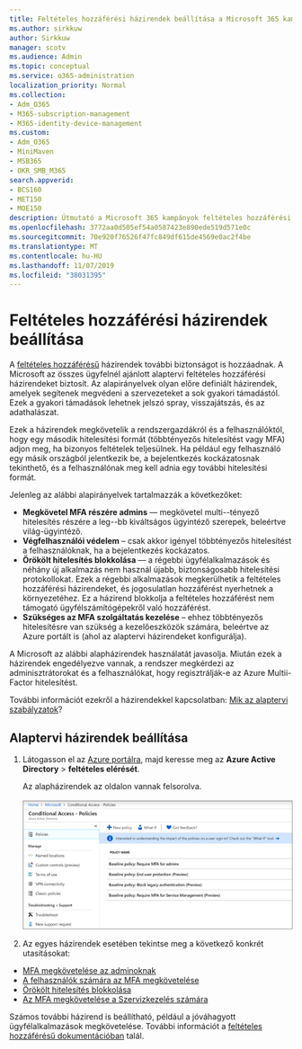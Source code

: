 ```yaml
---
title: Feltételes hozzáférési házirendek beállítása a Microsoft 365 kampányhoz
ms.author: sirkkuw
author: Sirkkuw
manager: scotv
ms.audience: Admin
ms.topic: conceptual
ms.service: o365-administration
localization_priority: Normal
ms.collection:
- Adm_O365
- M365-subscription-management
- M365-identity-device-management
ms.custom:
- Adm_O365
- MiniMaven
- MSB365
- OKR_SMB_M365
search.appverid:
- BCS160
- MET150
- MOE150
description: Útmutató a Microsoft 365 kampányok feltételes hozzáférési házirendjeinek beállításához.
ms.openlocfilehash: 3772aa0d505ef54a0587423e890ede519d571e0c
ms.sourcegitcommit: 70e920f76526f47fc849df615de4569e0ac2f4be
ms.translationtype: MT
ms.contentlocale: hu-HU
ms.lasthandoff: 11/07/2019
ms.locfileid: "38031395"
---
```

# <a name="set-up-conditional-access-policies"></a>Feltételes hozzáférési házirendek beállítása

A [feltételes hozzáférésű](https://docs.microsoft.com/azure/active-directory/conditional-access/overview) házirendek további biztonságot is hozzáadnak. A Microsoft az összes ügyfelnél ajánlott alaptervi feltételes hozzáférési házirendeket biztosít. Az alapirányelvek olyan előre definiált házirendek, amelyek segítenek megvédeni a szervezeteket a sok gyakori támadástól. Ezek a gyakori támadások lehetnek jelszó spray, visszajátszás, és az adathalászat.

Ezek a házirendek megkövetelik a rendszergazdákról és a felhasználóktól, hogy egy második hitelesítési formát (többtényezős hitelesítést vagy MFA) adjon meg, ha bizonyos feltételek teljesülnek. Ha például egy felhasználó egy másik országból jelentkezik be, a bejelentkezés kockázatosnak tekinthető, és a felhasználónak meg kell adnia egy további hitelesítési formát. 

Jelenleg az alábbi alapirányelvek tartalmazzák a következőket:
- **Megkövetel MFA részére admins** — megkövetel multi--tényező hitelesítés részére a leg--bb kiváltságos ügyintéző szerepek, beleértve világ-ügyintéző.
- **Végfelhasználói védelem** – csak akkor igényel többtényezős hitelesítést a felhasználóknak, ha a bejelentkezés kockázatos. 
- **Örökölt hitelesítés blokkolása** — a régebbi ügyfélalkalmazások és néhány új alkalmazás nem használ újabb, biztonságosabb hitelesítési protokollokat. Ezek a régebbi alkalmazások megkerülhetik a feltételes hozzáférési házirendeket, és jogosulatlan hozzáférést nyerhetnek a környezetéhez. Ez a házirend blokkolja a feltételes hozzáférést nem támogató ügyfélszámítógépekről való hozzáférést. 
- **Szükséges az MFA szolgáltatás kezelése** – ehhez többtényezős hitelesítésre van szükség a kezelőeszközök számára, beleértve az Azure portált is (ahol az alaptervi házirendeket konfigurálja). 

A Microsoft az alábbi alapházirendek használatát javasolja. Miután ezek a házirendek engedélyezve vannak, a rendszer megkérdezi az adminisztrátorokat és a felhasználókat, hogy regisztrálják-e az Azure Multii-Factor hitelesítést.

További információt ezekről a házirendekkel kapcsolatban: [Mik az alaptervi szabályzatok](https://docs.microsoft.com/azure/active-directory/conditional-access/concept-baseline-protection)?


## <a name="set-up-baseline-policies"></a>Alaptervi házirendek beállítása

1. Látogasson el az [Azure portálra](https://portal.azure.com), majd keresse meg az **Azure Active Directory** \> **feltételes elérését**.
    
    Az alapházirendek az oldalon vannak felsorolva. <br/> <br/>
    ![A feltételes hozzáférésű alaptervi házirendeket tartalmazó lap.](media/baslinepolicies.png)
1. Az egyes házirendek esetében tekintse meg a következő konkrét utasításokat:

  - [MFA megkövetelése az adminoknak](https://docs.microsoft.com/azure/active-directory/conditional-access/howto-baseline-protect-administrators)
- [A felhasználók számára az MFA megkövetelése](https://docs.microsoft.com/azure/active-directory/conditional-access/howto-baseline-protect-end-users)  
 - [Örökölt hitelesítés blokkolása](https://docs.microsoft.com/azure/active-directory/conditional-access/howto-baseline-protect-legacy-auth)
  - [Az MFA megkövetelése a Szervizkezelés számára](https://docs.microsoft.com/azure/active-directory/conditional-access/howto-baseline-protect-azure)

Számos további házirend is beállítható, például a jóváhagyott ügyfélalkalmazások megkövetelése. További információt a [feltételes hozzáférésű dokumentációban](https://docs.microsoft.com/azure/active-directory/conditional-access/) talál.